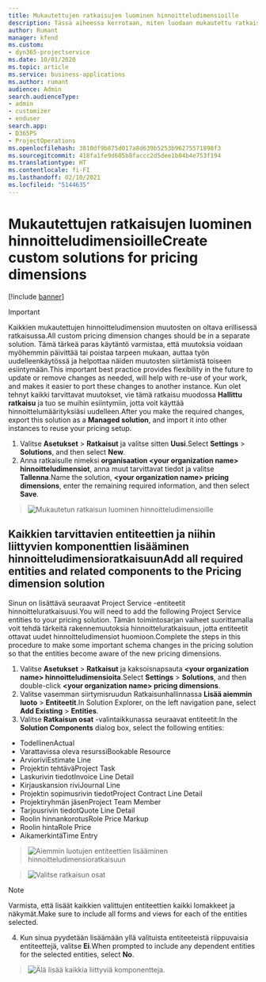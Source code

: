 ```yaml
---
title: Mukautettujen ratkaisujen luominen hinnoitteludimensioille
description: Tässä aiheessa kerrotaan, miten luodaan mukautettu ratkaisu, kun luodaan mukautettuja hinnoitteludimensioita.
author: Rumant
manager: kfend
ms.custom:
- dyn365-projectservice
ms.date: 10/01/2020
ms.topic: article
ms.service: business-applications
ms.author: rumant
audience: Admin
search.audienceType:
- admin
- customizer
- enduser
search.app:
- D365PS
- ProjectOperations
ms.openlocfilehash: 3810df9b875d017a8d639b5253b96275571898f3
ms.sourcegitcommit: 418fa1fe9d605b8faccc2d5dee1b04b4e753f194
ms.translationtype: HT
ms.contentlocale: fi-FI
ms.lasthandoff: 02/10/2021
ms.locfileid: "5144635"
---
```

# <a name="create-custom-solutions-for-pricing-dimensions"></a><span data-ttu-id="a746b-103">Mukautettujen ratkaisujen luominen hinnoitteludimensioille</span><span class="sxs-lookup"><span data-stu-id="a746b-103">Create custom solutions for pricing dimensions</span></span>

[!include [banner](../includes/psa-now-project-operations.md)]

> [!IMPORTANT]
> <span data-ttu-id="a746b-104">Kaikkien mukautettujen hinnoitteludimension muutosten on oltava erillisessä ratkaisussa.</span><span class="sxs-lookup"><span data-stu-id="a746b-104">All custom pricing dimension changes should be in a separate solution.</span></span> <span data-ttu-id="a746b-105">Tämä tärkeä paras käytäntö varmistaa, että muutoksia voidaan myöhemmin päivittää tai poistaa tarpeen mukaan, auttaa työn uudelleenkäytössä ja helpottaa näiden muutosten siirtämistä toiseen esiintymään.</span><span class="sxs-lookup"><span data-stu-id="a746b-105">This important best practice provides flexibility in the future to update or remove changes as needed, will help with re-use of your work, and makes it easier to port these changes to another instance.</span></span> <span data-ttu-id="a746b-106">Kun olet tehnyt kaikki tarvittavat muutokset, vie tämä ratkaisu muodossa **Hallittu ratkaisu** ja tuo se muihin esiintymiin, jotta voit käyttää hinnoittelumäärityksiäsi uudelleen.</span><span class="sxs-lookup"><span data-stu-id="a746b-106">After you make the required changes, export this solution as a **Managed solution**, and import it into other instances to reuse your pricing setup.</span></span>

1. <span data-ttu-id="a746b-107">Valitse **Asetukset** > **Ratkaisut** ja valitse sitten **Uusi**.</span><span class="sxs-lookup"><span data-stu-id="a746b-107">Select **Settings** > **Solutions**, and then select **New**.</span></span> 
2. <span data-ttu-id="a746b-108">Anna ratkaisulle nimeksi **organisaation \<your organization name> hinnoitteludimensiot**, anna muut tarvittavat tiedot ja valitse **Tallenna**.</span><span class="sxs-lookup"><span data-stu-id="a746b-108">Name the solution, **\<your organization name> pricing dimensions**, enter the remaining required information, and then select **Save**.</span></span>

> ![Mukautetun ratkaisun luominen hinnoitteludimensioille](media/Creation-of-custom-pricing-dimension-solution.PNG)
  
## <a name="add-all-required-entities-and-related-components-to-the-pricing-dimension-solution"></a><span data-ttu-id="a746b-110">Kaikkien tarvittavien entiteettien ja niihin liittyvien komponenttien lisääminen hinnoitteludimensioratkaisuun</span><span class="sxs-lookup"><span data-stu-id="a746b-110">Add all required entities and related components to the Pricing dimension solution</span></span>
<span data-ttu-id="a746b-111">Sinun on lisättävä seuraavat Project Service -entiteetit hinnoitteluratkaisuusi.</span><span class="sxs-lookup"><span data-stu-id="a746b-111">You will need to add the following Project Service entities to your pricing solution.</span></span> <span data-ttu-id="a746b-112">Tämän toimintosarjan vaiheet suorittamalla voit tehdä tärkeitä rakennemuutoksia hinnoitteluratkaisuun, jotta entiteetit ottavat uudet hinnoitteludimensiot huomioon.</span><span class="sxs-lookup"><span data-stu-id="a746b-112">Complete the steps in this procedure to make some important schema changes in the pricing solution so that the entities become aware of the new pricing dimensions.</span></span>

1. <span data-ttu-id="a746b-113">Valitse **Asetukset** > **Ratkaisut** ja kaksoisnapsauta **\<your organization name> hinnoitteludimensioita**.</span><span class="sxs-lookup"><span data-stu-id="a746b-113">Select **Settings** > **Solutions**, and then double-click **\<your organization name> pricing dimensions**.</span></span> 
2. <span data-ttu-id="a746b-114">Valitse vasemman siirtymisruudun Ratkaisunhallinnassa **Lisää aiemmin luoto** > **Entiteetit**.</span><span class="sxs-lookup"><span data-stu-id="a746b-114">In Solution Explorer, on the left navigation pane, select **Add Existing** > **Entities**.</span></span>
3. <span data-ttu-id="a746b-115">Valitse **Ratkaisun osat** -valintaikkunassa seuraavat entiteetit:</span><span class="sxs-lookup"><span data-stu-id="a746b-115">In the **Solution Components** dialog box, select the following entities:</span></span>

- <span data-ttu-id="a746b-116">Todellinen</span><span class="sxs-lookup"><span data-stu-id="a746b-116">Actual</span></span>
- <span data-ttu-id="a746b-117">Varattavissa oleva resurssi</span><span class="sxs-lookup"><span data-stu-id="a746b-117">Bookable Resource</span></span>
- <span data-ttu-id="a746b-118">Arviorivi</span><span class="sxs-lookup"><span data-stu-id="a746b-118">Estimate Line</span></span>
- <span data-ttu-id="a746b-119">Projektin tehtävä</span><span class="sxs-lookup"><span data-stu-id="a746b-119">Project Task</span></span>
- <span data-ttu-id="a746b-120">Laskurivin tiedot</span><span class="sxs-lookup"><span data-stu-id="a746b-120">Invoice Line Detail</span></span>
- <span data-ttu-id="a746b-121">Kirjauskansion rivi</span><span class="sxs-lookup"><span data-stu-id="a746b-121">Journal Line</span></span>
- <span data-ttu-id="a746b-122">Projektin sopimusrivin tiedot</span><span class="sxs-lookup"><span data-stu-id="a746b-122">Project Contract Line Detail</span></span>
- <span data-ttu-id="a746b-123">Projektiryhmän jäsen</span><span class="sxs-lookup"><span data-stu-id="a746b-123">Project Team Member</span></span>
- <span data-ttu-id="a746b-124">Tarjousrivin tiedot</span><span class="sxs-lookup"><span data-stu-id="a746b-124">Quote Line Detail</span></span>
- <span data-ttu-id="a746b-125">Roolin hinnankorotus</span><span class="sxs-lookup"><span data-stu-id="a746b-125">Role Price Markup</span></span>
- <span data-ttu-id="a746b-126">Roolin hinta</span><span class="sxs-lookup"><span data-stu-id="a746b-126">Role Price</span></span> 
- <span data-ttu-id="a746b-127">Aikamerkintä</span><span class="sxs-lookup"><span data-stu-id="a746b-127">Time Entry</span></span> 

> ![Aiemmin luotujen entiteettien lisääminen hinnoitteludimensioratkaisuun](media/Existing-entities-to-PD-solution.png)

> ![Valitse ratkaisun osat](media/Dimension-Components.png)

> [!NOTE]
> <span data-ttu-id="a746b-130">Varmista, että lisäät kaikkien valittujen entiteettien kaikki lomakkeet ja näkymät.</span><span class="sxs-lookup"><span data-stu-id="a746b-130">Make sure to include all forms and views for each of the entities selected.</span></span>

4. <span data-ttu-id="a746b-131">Kun sinua pyydetään lisäämään yllä valituista entiteeteistä riippuvaisia entiteettejä, valitse **Ei**.</span><span class="sxs-lookup"><span data-stu-id="a746b-131">When prompted to include any dependent entities for the selected entities, select **No**.</span></span>

> ![Älä lisää kaikkia liittyviä komponentteja.](media/Do-not-include-required.png)


